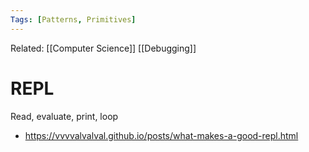 ```yaml
---
Tags: [Patterns, Primitives]
---
```

Related: [[Computer Science]] [[Debugging]]

# REPL

Read, evaluate, print, loop
- https://vvvvalvalval.github.io/posts/what-makes-a-good-repl.html
